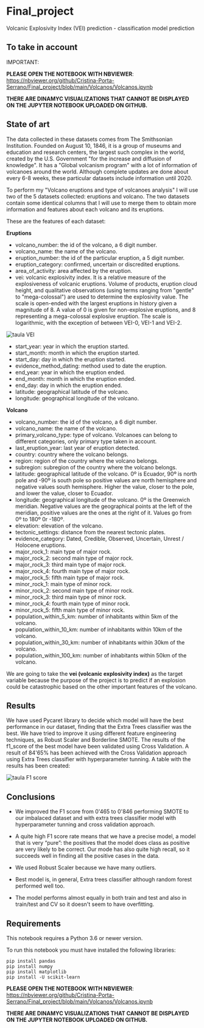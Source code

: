 # Final_project
Volcanic Explosivity Index (VEI) prediction - classification model prediction


## To take in account

IMPORTANT:

**PLEASE OPEN THE NOTEBOOK WITH NBVIEWER**: https://nbviewer.org/github/Cristina-Porta-Serrano/Final_project/blob/main/Volcanos/Volcanos.ipynb
 
 **THERE ARE DINAMYC VISUALIZATIONS THAT CANNOT BE DISPLAYED ON THE JUPYTER NOTEBOOK UPLOADED ON GITHUB.**

## State of art

The data collected in these datasets comes from The Smithsonian Institution. Founded on August 10, 1846, it is a group of museums and education and research centers, the largest such complex in the world, created by the U.S. Government "for the increase and diffusion of knowledge". It has a "Global volcanism program" with a lot of information of volcanoes around the world. Although complete updates are done about every 6-8 weeks, these particular datasets include information until 2020.

To perform my "Volcano eruptions and type of volcanoes analysis" I will use two of the 5 datasets collected: eruptions and volcano. The two datasets contain some identical columns that I will use to merge them to obtain more information and features about each volcano and its eruptions.

These are the features of each dataset:

**Eruptions**
- volcano_number: the id of the volcano, a 6 digit number.
- volcano_name: the name of the volcano.
- eruption_number: the id of the particular eruption, a 5 digit number.
- eruption_category: confirmed, uncertain or discredited eruptions.
- area_of_activity: area affected by the eruption.
- vei: volcanic explosivity index. It is a relative measure of the explosiveness of volcanic eruptions. Volume of products, eruption cloud height, and qualitative observations (using terms ranging from "gentle" to "mega-colossal") are used to determine the explosivity value. The scale is open-ended with the largest eruptions in history given a magnitude of 8. A value of 0 is given for non-explosive eruptions, and 8 representing a mega-colossal explosive eruption. The scale is logarithmic, with the exception of between VEI-0, VEI-1 and VEI-2.

![taula VEI](Vei.PNG)

- start_year: year in which the eruption started.
- start_month: month in which the eruption started.
- start_day: day in which the eruption started.
- evidence_method_dating: method used to date the eruption.
- end_year: year in which the eruption ended.
- end_month: month in which the eruption ended.
- end_day: day in which the eruption ended.
- latitude: geographical latitude of the volcano.
- longitude: geographical longitude of the volcano.

**Volcano**
- volcano_number: the id of the volcano, a 6 digit number.
- volcano_name: the name of the volcano.
- primary_volcano_type: type of volcano. Volcanoes can belong to different categories, only primary type taken in account.
- last_eruption_year: last year of eruption detected.
- country: country where the volcano belongs.
- region: region of the country where the volcano belongs.
- subregion: subregion of the country where the volcano belongs.
- latitude: geographical latitude of the volcano. 0º is Ecuador, 90º is north pole and -90º is south pole so positive values are north hemisphere and negative values south hemisphere. Higher the value, closer to the pole, and lower the value, closer to Ecuador.
- longitude: geographical longitude of the volcano. 0º is the Greenwich meridian. Negative values are the geographical points at the left of the meridian, positive values are the ones at the right of it. Values go from 0º to 180º 0r -180º.
- elevation: elevation of the volcano.
- tectonic_settings: distance from the nearest tectonic plates.
- evidence_category: Dated, Credible, Observed, Uncertain, Unrest / Holocene eruptions.
- major_rock_1: main type of major rock.
- major_rock_2: second main type of major rock.
- major_rock_3: third main type of major rock.
- major_rock_4: fourth main type of major rock.
- major_rock_5: fifth main type of major rock.
- minor_rock_1: main type of minor rock.
- minor_rock_2: second main type of minor rock.
- minor_rock_3: third main type of minor rock.
- minor_rock_4: fourth main type of minor rock.
- minor_rock_5: fifth main type of minor rock.
- population_within_5_km: number of inhabitants within 5km of the volcano.
- population_within_10_km: number of inhabitants within 10km of the volcano.
- population_within_30_km: number of inhabitants within 30km of the volcano.
- population_within_100_km: number of inhabitants within 50km of the volcano.

We are going to take the **vei (volcanic explosivity index)** as the target variable because the purpose of the project is to predict if an explosion could be catastrophic based on the other important features of the volcano.

## Results

We have used Pycaret library to decide which model will have the best performance in our dataset, finding that the Extra Trees classifier was the best. We have tried to improve it using different feature engineering techniques, as Robust Scaler and Borderline SMOTE. The results of the f1_score of the best model have been validated using Cross Validation. A result of 84'65% has been achieved with the Cross Validation approach using Extra Trees classifier with hyperparameter tunning. A table with the results has been created:

![taula F1 score](Results.PNG)

## Conclusions

- We improved the F1 score from 0'465 to 0'846 performing SMOTE to our imbalaced dataset and with extra trees classifier model with hyperparameter tunning and cross validation approach.

- A quite high F1 score rate means that we have a precise model, a model that is very “pure”: the positives that the model does class as positive are very likely to be correct. Our mode has also quite high recall, so it succeeds well in finding all the positive cases in the data.

- We used Robust Scaler because we have many outliers.

- Best model is, in general, Extra trees classifier although random forest performed well too.

- The model performs almost equally in both train and test and also in train/test and CV so it doesn't seem to have overfitting.

## Requirements

This notebook requires a Python 3.6 or newer version.

To run this notebook you must have installed the following libraries:

    pip install pandas
    pip install numpy
    pip install matplotlib
    pip install -U scikit-learn
 
 **PLEASE OPEN THE NOTEBOOK WITH NBVIEWER**: https://nbviewer.org/github/Cristina-Porta-Serrano/Final_project/blob/main/Volcanos/Volcanos.ipynb
 
 **THERE ARE DINAMYC VISUALIZATIONS THAT CANNOT BE DISPLAYED ON THE JUPYTER NOTEBOOK UPLOADED ON GITHUB.**

